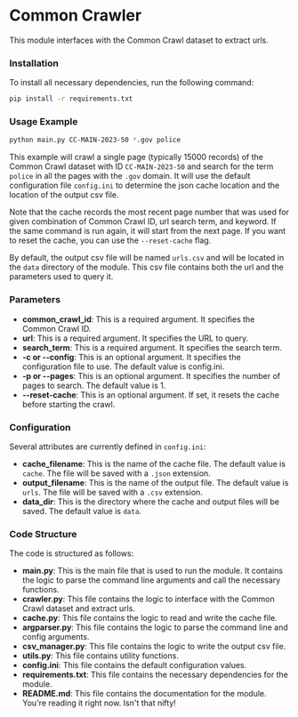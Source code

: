 # Common Crawler

This module interfaces with the Common Crawl dataset to extract urls.

### Installation

To install all necessary dependencies, run the following command:

```bash
pip install -r requirements.txt
```

### Usage Example

```bash
python main.py CC-MAIN-2023-50 *.gov police
```

This example will crawl a single page (typically 15000 records) of the Common Crawl dataset with ID `CC-MAIN-2023-50` 
and search for the term `police` in all the pages with the `.gov` domain. It will use the default configuration file `config.ini`
to determine the json cache location and the location of the output csv file. 

Note that the cache records the most recent page number that was used for given combination of Common Crawl ID, url search term, and keyword. 
If the same command is run again, it will start from the next page.
If you want to reset the cache, you can use the `--reset-cache` flag.

By default, the output csv file will be named `urls.csv` and will be located in the `data`  directory of the module.
This csv file contains both the url and the parameters used to query it.

### Parameters

- **common_crawl_id**: This is a required argument. It specifies the Common Crawl ID.
- **url**: This is a required argument. It specifies the URL to query.
- **search_term**: This is a required argument. It specifies the search term.
- **-c or --config**: This is an optional argument. It specifies the configuration file to use. The default value is config.ini.
- **-p or --pages**: This is an optional argument. It specifies the number of pages to search. The default value is 1.
- **--reset-cache**: This is an optional argument. If set, it resets the cache before starting the crawl.

### Configuration

Several attributes are currently defined in `config.ini`:
- **cache_filename**: This is the name of the cache file. The default value is `cache`. The file will be saved with a `.json` extension.
- **output_filename**: This is the name of the output file. The default value is `urls`. The file will be saved with a `.csv` extension.
- **data_dir**: This is the directory where the cache and output files will be saved. The default value is `data`.

### Code Structure 

The code is structured as follows:
- **main.py**: This is the main file that is used to run the module. It contains the logic to parse the command line arguments and call the necessary functions.
- **crawler.py**: This file contains the logic to interface with the Common Crawl dataset and extract urls.
- **cache.py**: This file contains the logic to read and write the cache file.
- **argparser.py**: This file contains the logic to parse the command line and config arguments.
- **csv_manager.py**: This file contains the logic to write the output csv file.
- **utils.py**: This file contains utility functions.
- **config.ini**: This file contains the default configuration values.
- **requirements.txt**: This file contains the necessary dependencies for the module.
- **README.md**: This file contains the documentation for the module. You're reading it right now. Isn't that nifty!